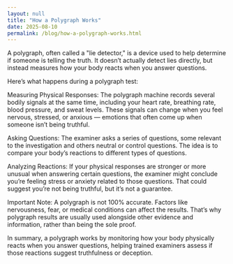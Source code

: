 ```yaml
---
layout: null
title: "How a Polygraph Works"
date: 2025-08-10
permalink: /blog/how-a-polygraph-works.html
---
```


A polygraph, often called a "lie detector," is a device used to help determine if someone is telling the truth. It doesn’t actually detect lies directly, but instead measures how your body reacts when you answer questions.

Here’s what happens during a polygraph test:

Measuring Physical Responses: The polygraph machine records several bodily signals at the same time, including your heart rate, breathing rate, blood pressure, and sweat levels. These signals can change when you feel nervous, stressed, or anxious — emotions that often come up when someone isn’t being truthful.

Asking Questions: The examiner asks a series of questions, some relevant to the investigation and others neutral or control questions. The idea is to compare your body’s reactions to different types of questions.

Analyzing Reactions: If your physical responses are stronger or more unusual when answering certain questions, the examiner might conclude you’re feeling stress or anxiety related to those questions. That could suggest you’re not being truthful, but it’s not a guarantee.

Important Note: A polygraph is not 100% accurate. Factors like nervousness, fear, or medical conditions can affect the results. That’s why polygraph results are usually used alongside other evidence and information, rather than being the sole proof.

In summary, a polygraph works by monitoring how your body physically reacts when you answer questions, helping trained examiners assess if those reactions suggest truthfulness or deception.

